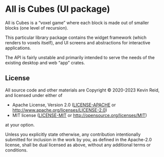 All is Cubes (UI package)
=========================

All is Cubes is a “voxel game” where each block is made out of smaller blocks (one level of recursion).

This particular library package contains the widget framework (which renders to voxels itself), and UI screens and abstractions for interactive applications.

The API is fairly unstable and primarily intended to serve the needs of the existing desktop and web “app” crates.

License
-------

All source code and other materials are Copyright © 2020-2023 Kevin Reid, and licensed under either of

 * Apache License, Version 2.0
   ([LICENSE-APACHE](LICENSE-APACHE) or http://www.apache.org/licenses/LICENSE-2.0)
 * MIT license
   ([LICENSE-MIT](LICENSE-MIT) or http://opensource.org/licenses/MIT)

at your option. 

Unless you explicitly state otherwise, any contribution intentionally submitted
for inclusion in the work by you, as defined in the Apache-2.0 license, shall be
dual licensed as above, without any additional terms or conditions.
